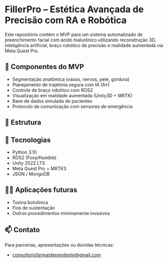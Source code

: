# FillerPro – Estética Avançada de Precisão com RA e Robótica

Este repositório contém o MVP para um sistema automatizado de preenchimento facial com ácido hialurônico utilizando reconstrução 3D, inteligência artificial, braço robótico de precisão e realidade aumentada via Meta Quest Pro.

## 🧠 Componentes do MVP

- Segmentação anatômica (vasos, nervos, pele, gordura)
- Planejamento de trajetória segura com IA (A*)
- Controle de braço robótico com ROS2
- Visualização em realidade aumentada (Unity3D + MRTK)
- Base de dados simulada de pacientes
- Protocolo de comunicação com sensores de emergência

## 📁 Estrutura


## 📌 Tecnologias

- Python 3.10
- ROS2 (Foxy/Humble)
- Unity 2022 LTS
- Meta Quest Pro + MRTK3
- JSON / MongoDB

## 👨‍⚕️ Aplicações futuras

- Toxina botulínica
- Fios de sustentação
- Outros procedimentos minimamente invasivos

## 📫 Contato

Para parcerias, apresentações ou dúvidas técnicas:

- consultoriofarmaidependente@gmail.com
